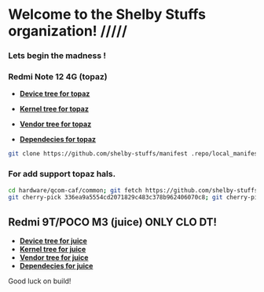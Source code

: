 # Welcome to the Shelby Stuffs organization! /////

### Lets begin the madness !

### Redmi Note 12 4G (topaz)
* [**Device tree for topaz**](https://github.com/shelby-stuffs/android_device_xiaomi_topaz)
* [**Kernel tree for topaz**](https://github.com/shelby-stuffs/android_device_xiaomi_topaz-kernel)
* [**Vendor tree for topaz**](https://github.com/shelby-stuffs/android_vendor_xiaomi_topaz)

* [**Dependecies for topaz**](https://github.com/shelby-stuffs/manifest)

```bash
git clone https://github.com/shelby-stuffs/manifest .repo/local_manifests
```

### For add support topaz hals.
```bash
cd hardware/qcom-caf/common; git fetch https://github.com/shelby-stuffs/android_hardware_qcom-caf_common; git cherry-pick c7cc129cf5de607ac58ce93c536dd876d9c99453;
git cherry-pick 336ea9a5554cd2071829c483c378b962406070c8; git cherry-pick 16a4c405c63d045532382f823c88b2364483dbb1; git cherry-pick 19d81254788d9ad57b4ad2f2493f85c428666179; git cherry-pick 9440457952bc28ae6ebb789c4674a4c9a72c85c8; git cherry-pick 5e12ab775c2bb3ef8050f67e87e94093bc36b56c 
```

## Redmi 9T/POCO M3 (juice) ONLY CLO DT!
* [**Device tree for juice**](https://github.com/shelby-stuffs/android_device_xiaomi_juice)
* [**Kernel tree for juice**](https://github.com/shelby-stuffs/android_kernel_xiaomi_juice)
* [**Vendor tree for juice**](https://github.com/ThankYouMario/proprietary_vendor_xiaomi/tree/uvite/juice)
* [**Dependecies for juice**](https://gerrit.aospa.co/c/AOSPA/android_vendor_aospa/+/35944/7/products/juice/aospa.dependencies)


Good luck on build!
